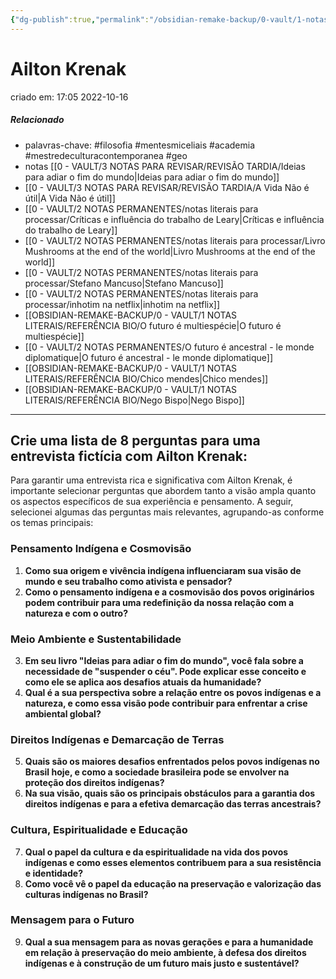 ```yaml
---
{"dg-publish":true,"permalink":"/obsidian-remake-backup/0-vault/1-notas-literais/referencia-bio/ailton-krenak/","tags":["filosofia","mentesmiceliais","academia"],"dgHomeLink":true,"dgShowLocalGraph":true,"dgShowFileTree":true,"dgEnableSearch":true,"noteIcon":""}
---
```


# Ailton Krenak
criado em: 17:05 2022-10-16

##### Relacionado
- palavras-chave: #filosofia #mentesmiceliais #academia #mestredeculturacontemporanea #geo
- notas [[0 - VAULT/3 NOTAS PARA REVISAR/REVISÃO TARDIA/Ideias para adiar o fim do mundo\|Ideias para adiar o fim do mundo]]
- [[0 - VAULT/3 NOTAS PARA REVISAR/REVISÃO TARDIA/A Vida Não é útil\|A Vida Não é útil]]
- [[0 - VAULT/2 NOTAS PERMANENTES/notas literais para processar/Críticas e influência do trabalho de Leary\|Críticas e influência do trabalho de Leary]]
- [[0 - VAULT/2 NOTAS PERMANENTES/notas literais para processar/Livro Mushrooms at the end of the world\|Livro Mushrooms at the end of the world]] 
- [[0 - VAULT/2 NOTAS PERMANENTES/notas literais para processar/Stefano Mancuso\|Stefano Mancuso]]
- [[0 - VAULT/2 NOTAS PERMANENTES/notas literais para processar/inhotim na netflix\|inhotim na netflix]]
- [[OBSIDIAN-REMAKE-BACKUP/0 - VAULT/1 NOTAS LITERAIS/REFERÊNCIA BIO/O futuro é multiespécie\|O futuro é multiespécie]]
- [[0 - VAULT/2 NOTAS PERMANENTES/O futuro é ancestral - le monde diplomatique\|O futuro é ancestral - le monde diplomatique]]
- [[OBSIDIAN-REMAKE-BACKUP/0 - VAULT/1 NOTAS LITERAIS/REFERÊNCIA BIO/Chico mendes\|Chico mendes]]
- [[OBSIDIAN-REMAKE-BACKUP/0 - VAULT/1 NOTAS LITERAIS/REFERÊNCIA BIO/Nego Bispo\|Nego Bispo]]

---
## Crie uma lista de 8 perguntas para uma entrevista fictícia com Ailton Krenak:

Para garantir uma entrevista rica e significativa com Ailton Krenak, é importante selecionar perguntas que abordem tanto a visão ampla quanto os aspectos específicos de sua experiência e pensamento. A seguir, selecionei algumas das perguntas mais relevantes, agrupando-as conforme os temas principais:

### Pensamento Indígena e Cosmovisão
1. **Como sua origem e vivência indígena influenciaram sua visão de mundo e seu trabalho como ativista e pensador?**
2. **Como o pensamento indígena e a cosmovisão dos povos originários podem contribuir para uma redefinição da nossa relação com a natureza e com o outro?**

### Meio Ambiente e Sustentabilidade
3. **Em seu livro "Ideias para adiar o fim do mundo", você fala sobre a necessidade de "suspender o céu". Pode explicar esse conceito e como ele se aplica aos desafios atuais da humanidade?**
4. **Qual é a sua perspectiva sobre a relação entre os povos indígenas e a natureza, e como essa visão pode contribuir para enfrentar a crise ambiental global?**

### Direitos Indígenas e Demarcação de Terras
5. **Quais são os maiores desafios enfrentados pelos povos indígenas no Brasil hoje, e como a sociedade brasileira pode se envolver na proteção dos direitos indígenas?**
6. **Na sua visão, quais são os principais obstáculos para a garantia dos direitos indígenas e para a efetiva demarcação das terras ancestrais?**

### Cultura, Espiritualidade e Educação
7. **Qual o papel da cultura e da espiritualidade na vida dos povos indígenas e como esses elementos contribuem para a sua resistência e identidade?**
8. **Como você vê o papel da educação na preservação e valorização das culturas indígenas no Brasil?**

### Mensagem para o Futuro
9. **Qual a sua mensagem para as novas gerações e para a humanidade em relação à preservação do meio ambiente, à defesa dos direitos indígenas e à construção de um futuro mais justo e sustentável?**
